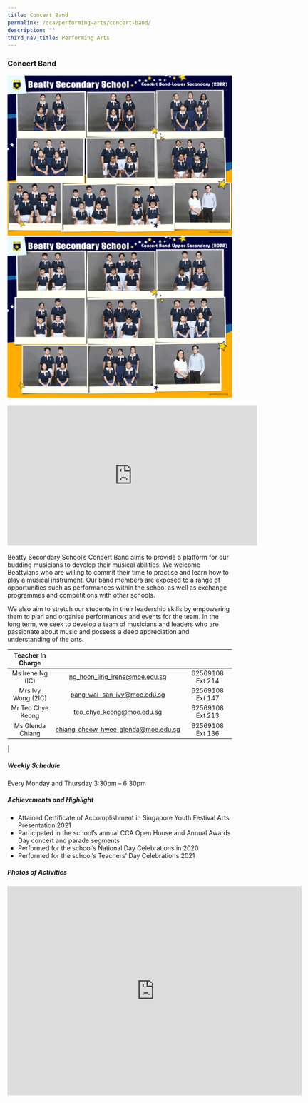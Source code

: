 ```yaml
---
title: Concert Band
permalink: /cca/performing-arts/concert-band/
description: ""
third_nav_title: Performing Arts
---
```

### **Concert Band**
![Concert Band Lower Sec](/images/CCA%202022/concert-band-lower-secondary-.png)
<br>
![Concert Band Upper Sec](/images/CCA%202022/concert-band-upper-secondary.png)

<iframe allowfullscreen="" allow="accelerometer; autoplay; clipboard-write; encrypted-media; gyroscope; picture-in-picture" frameborder="0" title="Beatty Secondary School - Concert Band" src="https://www.youtube.com/embed/UGrH8wmyu20" height="315" width="560"></iframe>

Beatty Secondary School’s Concert Band aims to provide a platform for our budding musicians to develop their musical abilities. We welcome Beattyians who are willing to commit their time to practise and learn how to play a musical instrument. Our band members are exposed to a range of opportunities such as performances within the school as well as exchange programmes and competitions with other schools.  
  
We also aim to stretch our students in their leadership skills by empowering them to plan and organise performances and events for the team. In the long term, we seek to develop a team of musicians and leaders who are passionate about music and possess a deep appreciation and understanding of the arts.

| Teacher In Charge |  |  |
|:---:|:---:|:---:|
| Ms Irene Ng (IC) | [ng_hoon_ling_irene@moe.edu.sg](mailto:ng_hoon_ling_irene@moe.edu.sg) | 62569108 Ext 214 |
| Mrs Ivy Wong (2IC) | [pang_wai-san_ivy@moe.edu.sg](mailto:pang_wai-san_ivy@moe.edu.sg) | 62569108 Ext 147 |
| Mr Teo Chye Keong | [teo_chye_keong@moe.edu.sg](mailto:teo_chye_keong@moe.edu.sg) | 62569108 Ext 213 |
| Ms Glenda Chiang | [chiang_cheow_hwee_glenda@moe.edu.sg](mailto:chiang_cheow_hwee_glenda@moe.edu.sg) | 62569108 Ext 136 |
| 

##### **Weekly Schedule**
Every Monday and Thursday 3:30pm – 6:30pm

##### **Achievements and Highlight**
*   Attained Certificate of Accomplishment in Singapore Youth Festival Arts Presentation 2021
*   Participated in the school’s annual CCA Open House and Annual Awards Day concert and parade segments
*   Performed for the school’s National Day Celebrations in 2020
*   Performed for the school’s Teachers’ Day Celebrations 2021

##### **Photos of Activities**

<iframe allowfullscreen="true" height="469" width="660" frameborder="0" src="https://docs.google.com/presentation/d/e/2PACX-1vTpUyWsVa-gPDVeUekvWFPxLNcxjCCgj9YL_FrHXRr7VV-l5ZBM5hzehSR58PwguU70luDR_TOYPm4c/embed?start=false&amp;loop=false&amp;delayms=3000"></iframe>
